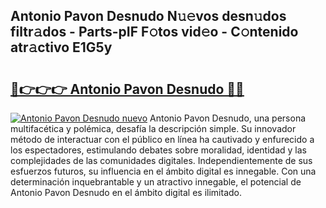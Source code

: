 ## Antonio Pavon Desnudo N𝚞𝚎vos desn𝚞dos filtr𝚊dos - Parts-pIF F𝚘tos vid𝚎o - C𝚘ntenido atr𝚊ctivo E1G5y

# <h2><a href="http://mb6ujb.tromn.icu/?c=Antonio+Pavon+Desnudo">🔗👉👉👉 Antonio Pavon Desnudo 🔗🔗</a></h2>

[![Antonio Pavon Desnudo nuevo](https://i.imgur.com/pEAQMta.gif)](http://mb6ujb.tromn.icu/?c=Antonio+Pavon+Desnudo)
Antonio Pavon Desnudo, una persona multifacética y polémica, desafía la descripción simple. Su innovador método de interactuar con el público en línea ha cautivado y enfurecido a los espectadores, estimulando debates sobre moralidad, identidad y las complejidades de las comunidades digitales. Independientemente de sus esfuerzos futuros, su influencia en el ámbito digital es innegable. Con una determinación inquebrantable y un atractivo innegable, el potencial de Antonio Pavon Desnudo en el ámbito digital es ilimitado.
